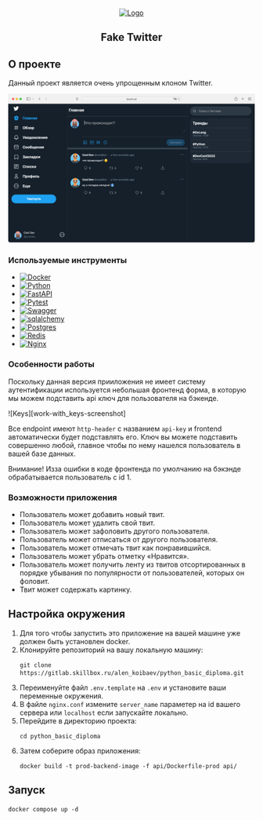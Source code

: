 <!-- PROJECT LOGO -->
<br />
<div align="center">
  <a href="">
    <img src="frontend/static/favicon.ico" alt="Logo" width="150" height="150">
  </a>
  <h2 align="center">Fake Twitter</h2>
</div>



## О проекте
Данный проект является очень упрощенным клоном Twitter.

![Product Name Screen Shot][product-screenshot]

### Используемые инструменты
* [![Docker](https://img.shields.io/badge/docker-%230db7ed.svg?style=for-the-badge&logo=docker&logoColor=white)][docker-url]
* [![Python](https://img.shields.io/badge/python-3670A0?style=for-the-badge&logo=python&logoColor=ffdd54)][Python-url]
* [![FastAPI](https://img.shields.io/badge/FastAPI-005571?style=for-the-badge&logo=fastapi)][fastapi-url]
* [![Pytest](https://img.shields.io/badge/pytest-%23ffffff.svg?style=for-the-badge&logo=pytest&logoColor=2f9fe3)][pytest-url]
* [![Swagger](https://img.shields.io/badge/-Swagger-%23Clojure?style=for-the-badge&logo=swagger&logoColor=white)][swagger-url]
* [![sqlalchemy](https://www.sqlalchemy.org/img/sqla_logo.png)][sqlalchemy-url]
* [![Postgres](https://img.shields.io/badge/postgres-%23316192.svg?style=for-the-badge&logo=postgresql&logoColor=white)][postgres-url]
* [![Redis](https://img.shields.io/badge/redis-%23DD0031.svg?style=for-the-badge&logo=redis&logoColor=white)][redis-url]
* [![Nginx](https://img.shields.io/badge/nginx-%23009639.svg?style=for-the-badge&logo=nginx&logoColor=white)][nginx-url]


### Особенности работы
Поскольку данная версия прииложения не имеет систему аутентификации используется небольшая фронтенд форма, в которую мы можем подставить api ключ для пользователя на бэкенде.

![Keys][work-with_keys-screenshot]

Все endpoint имеют `http-header` с названием `api-key` и frontend автоматически будет подставлять его. 
Ключ вы можете подставить совершенно любой, главное чтобы по нему нашелся пользователь в вашей базе данных. 

Внимание! Изза ошибки в коде фронтенда по умолчанию на бэкэнде обрабатывается пользователь с id 1.

### Возможности приложения
- Пользователь может добавить новый твит.
- Пользователь может удалить свой твит.
- Пользователь может зафоловить другого пользователя.
- Пользователь может отписаться от другого пользователя.
- Пользователь может отмечать твит как понравившийся.
- Пользователь может убрать отметку «Нравится». 
- Пользователь может получить ленту из твитов отсортированных в
порядке убывания по популярности от пользователей, которых он
фоловит.
- Твит может содержать картинку.


## Настройка окружения
1. Для того чтобы запустить это приложение на вашей машине уже должен быть установлен docker.
2. Клонируйте репозиторий на вашу локальную машину:
   ```shell
   git clone https://gitlab.skillbox.ru/alen_koibaev/python_basic_diploma.git
   ```
3. Переименуйте файл `.env.template` на `.env` и установите ваши переменные окружения.
4. В файле `nginx.conf` измените `server_name` параметер на id вашего сервера или `localhost` если запускайте локально.
5. Перейдите в директорию проекта:
   ```shell
   cd python_basic_diploma
   ```
6. Затем соберите образ приложения:
    ```shell
    docker build -t prod-backend-image -f api/Dockerfile-prod api/
    ```

## Запуск
   ```shell
   docker compose up -d
   ```


<!-- MARKDOWN LINKS & IMAGES -->
<!-- https://www.markdownguide.org/basic-syntax/#reference-style-links -->

[Python-url]: https://www.python.org/
[fastapi-url]: https://fastapi.tiangolo.com/
[postgres-url]: https://www.postgresql.org/
[pytest-url]: https://docs.pytest.org/en/stable/
[swagger-url]: https://fastapi.tiangolo.com/features/
[nginx-url]: https://nginx.org/en/
[sqlalchemy-url]: https://www.sqlalchemy.org/
[redis-url]: https://redis.io/
[docker-url]: https://www.docker.com/
[product-screenshot]: images/demo.png